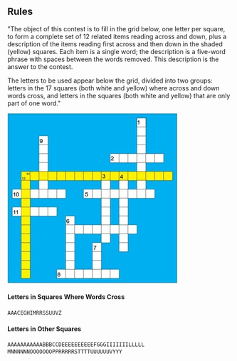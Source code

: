 ## Rules

"The object of this contest is to fill in the grid below, one letter per square, to form a complete set of 12 related items reading across and down, plus a description of the items reading first across and then down in the shaded (yellow) squares. Each item is a single word; the description is a five-word phrase with spaces between the words removed. This description is the answer to the contest.

The letters to be used appear below the grid, divided into two groups: letters in the 17 squares (both white and yellow) where across and down words cross, and letters in the squares (both white and yellow) that are only part of one word."

![grid](gamesgrid.jpg)

#### Letters in Squares Where Words Cross

    AAACEGHIMRRSSUUVZ

#### Letters in Other Squares

    AAAAAAAAAAABBBCCDEEEEEEEEEEFGGGIIIIIIILLLLL
    MNNNNNNOOOOOOOPPRRRRRSTTTTUUUUUUVYYY
